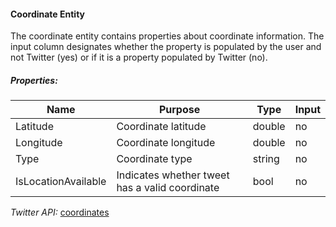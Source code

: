 #### Coordinate Entity

The coordinate entity contains properties about coordinate information. The input column designates whether the property is populated by the user and not Twitter (yes) or if it is a property populated by Twitter (no).

##### Properties:

| Name | Purpose | Type | Input |
|------|---------|------|-------|
| Latitude | Coordinate latitude | double | no |
| Longitude | Coordinate longitude | double | no |
| Type | Coordinate type | string | no |
| IsLocationAvailable | Indicates whether tweet has a valid coordinate | bool | no |

*Twitter API:* [coordinates](https://dev.twitter.com/docs/platform-objects/tweets#obj-coordinates)
